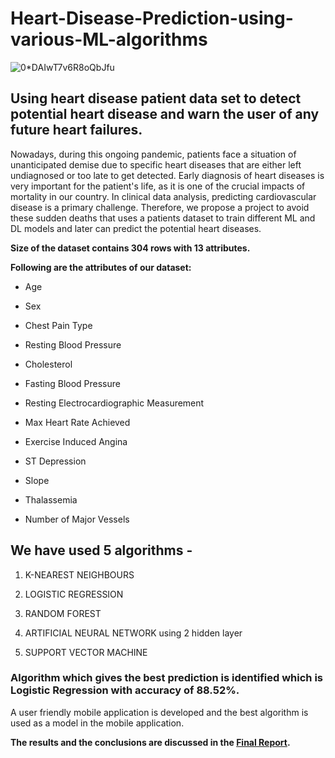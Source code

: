 # Heart-Disease-Prediction-using-various-ML-algorithms

![0*DAIwT7v6R8oQbJfu](https://user-images.githubusercontent.com/105945382/211144007-c43bcfb4-1c55-443d-bdcd-5b95761fe972.jpeg)

## Using heart disease patient data set to detect potential heart disease and warn the user of any future heart failures.


Nowadays, during this ongoing pandemic, patients face a situation of unanticipated demise due to specific heart diseases that are either left undiagnosed or too late to get detected. Early diagnosis of heart diseases is very important for the patient's life, as it is one of the crucial impacts of mortality in our country. In clinical data analysis, predicting cardiovascular disease is a primary challenge. Therefore, we propose a project to avoid these sudden deaths that uses a patients dataset to train different ML and DL models and later can predict the potential heart diseases.

**Size of the dataset contains 304 rows with 13 attributes.**


**Following are the attributes of our dataset:**

- Age 
* Sex 
+ Chest Pain Type
- Resting Blood Pressure
* Cholesterol 
+ Fasting Blood Pressure
- Resting Electrocardiographic Measurement
* Max Heart Rate Achieved
+ Exercise Induced Angina
- ST Depression 
* Slope 
+ Thalassemia
- Number of Major Vessels


## We have used 5 algorithms - 


1. K-NEAREST NEIGHBOURS

2. LOGISTIC REGRESSION 

3. RANDOM FOREST 

4. ARTIFICIAL NEURAL NETWORK using 2 hidden layer

5. SUPPORT VECTOR MACHINE 


### Algorithm which gives the best prediction is identified which is Logistic Regression with accuracy of 88.52%.


A user friendly mobile application is developed and the best algorithm is used as a model in the mobile application.

**The results and the conclusions are discussed in the [Final Report](https://github.com/Ceasor06/Heart-Disease-Prediction-using-various-ML-algorithms/blob/main/Document.pdf).**
